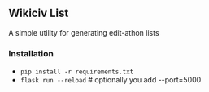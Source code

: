 ## Wikiciv List
A simple utility for generating edit-athon lists

### Installation
* `pip install -r requirements.txt`
* `flask run --reload` # optionally you add --port=5000
